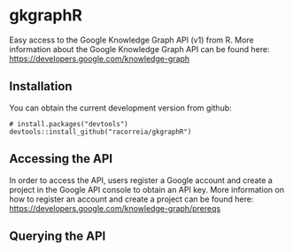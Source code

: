 # gkgraphR

Easy access to the Google Knowledge Graph API (v1) from R. More information about the Google Knowledge Graph API can be found here: https://developers.google.com/knowledge-graph

## Installation

You can obtain the current development version from github:

```
# install.packages("devtools")
devtools::install_github("racorreia/gkgraphR")
```

## Accessing the API

In order to access the API, users register a Google account and create a project in the Google API console to obtain an API key. More information on how to register an account and create a project can be found here: https://developers.google.com/knowledge-graph/prereqs

## Querying the API



